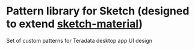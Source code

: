 # Pattern library for Sketch (designed to extend [sketch-material](https://github.com/adamnel/sketch-material))

Set of custom patterns for Teradata desktop app UI design